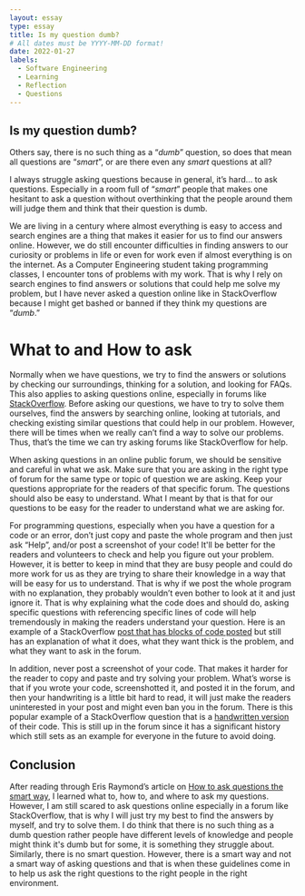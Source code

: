 ```yaml
---
layout: essay
type: essay
title: Is my question dumb?
# All dates must be YYYY-MM-DD format!
date: 2022-01-27
labels:
  - Software Engineering
  - Learning
  - Reflection
  - Questions
---
```


## Is my question dumb?

Others say, there is no such thing as a “*dumb*” question, so does that mean all questions are “*smart*”, or are there even any *smart* questions at all?

I always struggle asking questions because in general, it’s hard… to ask questions. Especially in a room full of “*smart*” people that makes one hesitant to ask a question without overthinking that the people around them will judge them and think that their question is dumb. 
 
We are living in a century where almost everything is easy to access and search engines are a thing that makes it easier for us to find our answers online. However, we do still encounter difficulties in finding answers to our curiosity or problems in life or even for work even if almost everything is on the internet. As a Computer Engineering student taking programming classes, I encounter tons of problems with my work. That is why I rely on search engines to find answers or solutions that could help me solve my problem, but I have never asked a question online like in StackOverflow because I might get bashed or banned if they think my questions are “*dumb*.”

# What to and How to ask

Normally when we have questions, we try to find the answers or solutions by checking our surroundings, thinking for a solution, and looking for FAQs. This also applies to asking questions online, especially in forums like [StackOverflow](https://stackoverflow.com/). Before asking our questions, we have to try to solve them ourselves, find the answers by searching online, looking at tutorials, and checking existing similar questions that could help in our problem. However, there will be times when we really can’t find a way to solve our problems. Thus, that’s the time we can try asking forums like StackOverflow for help. 

When asking questions in an online public forum, we should be sensitive and careful in what we ask. Make sure that you are asking in the right type of forum for the same type or topic of question we are asking. Keep your questions appropriate for the readers of that specific forum. The questions should also be easy to understand. What I meant by that is that for our questions to be easy for the reader to understand what we are asking for. 

For programming questions, especially when you have a question for a code or an error, don’t just copy and paste the whole program and then just ask “Help”, and/or post a screenshot of your code! It'll be better for the readers and volunteers to check and help you figure out your problem. However, it is better to keep in mind that they are busy people and could do more work for us as they are trying to share their knowledge in a way that will be easy for us to understand. That is why if we post the whole program with no explanation, they probably wouldn’t even bother to look at it and just ignore it. That is why explaining what the code does and should do, asking specific questions with referencing specific lines of code will help tremendously in making the readers understand your question. Here is an example of a StackOverflow [post that has blocks of code posted](https://stackoverflow.com/questions/11227809/why-is-processing-a-sorted-array-faster-than-processing-an-unsorted-array ) but still has an explanation of what it does, what they want thick is the problem, and what they want to ask in the forum. 

In addition, never post a screenshot of your code. That makes it harder for the reader to copy and paste and try solving your problem. What’s worse is that if you wrote your code, screenshotted it, and posted it in the forum, and then your handwriting is a little bit hard to read, it will just make the readers uninterested in your post and might even ban you in the forum. There is this popular example of a StackOverflow question that is a [handwritten version]( https://stackoverflow.com/questions/5508110/why-is-this-program-erroneously-rejected-by-three-c-compilers) of their code. This is still up in the forum since it has a significant history which still sets as an example for everyone in the future to avoid doing.

## Conclusion

After reading through Eris Raymond’s article on [How to ask questions the smart way](http://www.catb.org/esr/faqs/smart-questions.html), I learned what to, how to, and where to ask my questions. However, I am still scared to ask questions online especially in a forum like StackOverflow, that is why I will just try my best to find the answers by myself, and try to solve them. I do think that there is no such thing as a dumb question rather people have different levels of knowledge and people might think it's dumb but for some, it is something they struggle about. Similarly, there is no smart question. However, there is a smart way and not a smart way of asking questions and that is when these guidelines come in to help us ask the right questions to the right people in the right environment.


